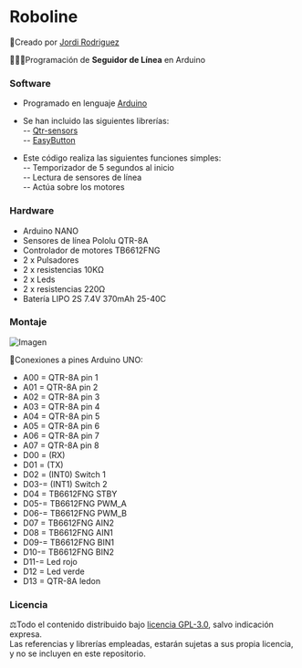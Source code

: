 # Roboline
🔗Creado por [Jordi Rodriguez](https://github.com/jordirdp)  

👨🏻‍💻Programación de **Seguidor de Línea** en Arduino  
    
### Software  
- Programado en lenguaje [Arduino](https://www.arduino.cc/en/software)  
- Se han incluido las siguientes librerías:  
-- [Qtr-sensors](https://github.com/pololu/qtr-sensors-arduino)  
-- [EasyButton](https://easybtn.earias.me/)  
  
- Este código realiza las siguientes funciones simples:  
-- Temporizador de 5 segundos al inicio  
-- Lectura de sensores de línea  
-- Actúa sobre los motores  
  
### Hardware  
- Arduino NANO  
- Sensores de línea Pololu QTR-8A  
- Controlador de motores TB6612FNG  
- 2 x Pulsadores
- 2 x resistencias 10KΩ  
- 2 x Leds  
- 2 x resistencias 220Ω  
- Batería LIPO 2S 7.4V 370mAh 25-40C
  
### Montaje  
![Imagen](/Images/Imagen.jpeg)  
  
🔧Conexiones a pines Arduino UNO:  
- A00 = QTR-8A pin 1  
- A01 = QTR-8A pin 2  
- A02 = QTR-8A pin 3  
- A03 = QTR-8A pin 4  
- A04 = QTR-8A pin 5  
- A05 = QTR-8A pin 6  
- A06 = QTR-8A pin 7  
- A07 = QTR-8A pin 8  
- D00 = (RX)  
- D01 = (TX)  
- D02 = (INT0) Switch 1  
- D03-= (INT1) Switch 2  
- D04 = TB6612FNG STBY  
- D05-= TB6612FNG PWM_A  
- D06-= TB6612FNG PWM_B  
- D07 = TB6612FNG AIN2  
- D08 = TB6612FNG AIN1  
- D09-= TB6612FNG BIN1  
- D10-= TB6612FNG BIN2  
- D11-= Led rojo  
- D12 = Led verde  
- D13 = QTR-8A ledon  
  
### Licencia  
⚖️Todo el contenido distribuido bajo [licencia GPL-3.0](https://www.gnu.org/licenses/gpl-3.0), salvo indicación expresa.  
Las referencias y librerías empleadas, estarán sujetas a sus propia licencia, y no se incluyen en este repositorio.  
